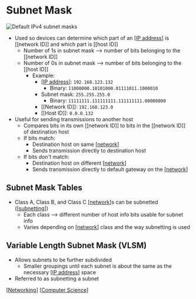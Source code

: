 # Subnet Mask

![Default IPv4 subnet masks](/assets/second-brain/2020-11-06-11-04-32.png)

- Used so devices can determine which part of an [[IP address]] is [[network ID]] and which part is [[host ID]]
  - Number of 1s in subnet mask --> number of bits belonging to the [[network ID]]
  - Number of 0s in subnet mask --> number of bits belonging to the [[host ID]]
    - Example:
      - [[IP address]]: `192.168.123.132`
        - Binary: `11000000.10101000.01111011.1000010`
      - Subnet mask: `255.255.255.0`
        - Binary: `11111111.111111111.111111111.00000000`
      - [[Network ID]]: `192.168.123.0`
      - [[Host ID]]: `0.0.0.132`
- Useful for sending transmissions to another host
  - Compares bits in its own [[network ID]] to bits in the [[network ID]] of destination host
  - If bits match:
    - Destination host on same [[network]]
    - Sends transmission directly to destination host
  - If bits *don't* match:
    - Destination host on different [[network]]
    - Sends transmission directly to default gateway on the [[network]]

## Subnet Mask Tables

- Class A, Class B, and Class C [[network]]s can be subnetted ([[subnetting]])
  - Each class --> different number of host info bits usable for subnet info
  - Varies depending on [[network]] class and the way subnetting is used

## Variable Length Subnet Mask (VLSM)

- Allows subnets to be further subdivided
  - Smaller groupings until each subnet is about the same as the necessary [[IP address]] space
- Referred to as subnetting a subnet

[[Networking]] [[Computer Science]]

[//begin]: # "Autogenerated link references for markdown compatibility"
[IP address]: ip-address "IP Address"
[network]: network "Network"
[subnetting]: subnetting "Subnetting"
[Networking]: networking "Networking"
[Computer Science]: computer-science "Computer Science"
[//end]: # "Autogenerated link references"